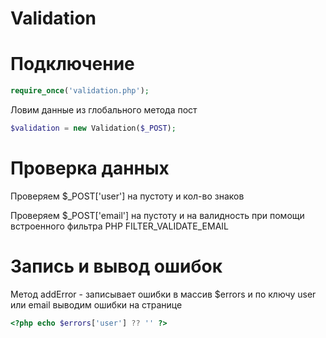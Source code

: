 # Validation


# Подключение


```php
require_once('validation.php');
```

Ловим данные из глобального метода пост

```php
$validation = new Validation($_POST);
```

# Проверка данных

Проверяем $_POST['user'] на пустоту и кол-во знаков

Проверяем $_POST['email'] на пустоту и на валидность при помощи встроенного фильтра PHP FILTER_VALIDATE_EMAIL

# Запись и вывод ошибок

Метод addError - записывает ошибки в массив $errors
и по ключу user или email выводим ошибки на странице 

```php
<?php echo $errors['user'] ?? '' ?>
```



  
